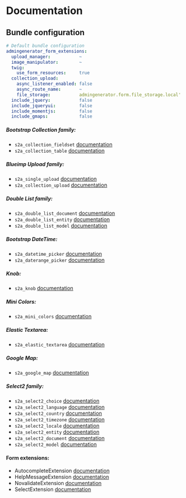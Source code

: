 # Documentation

## Bundle configuration

```yaml
# Default bundle configuration
admingenerator_form_extensions:
  upload_manager:           ~
  image_manipulator:        ~
  twig:
    use_form_resources:     true
  collection_upload:
    async_listener_enabled: false
    async_route_name:       ~
    file_storage:           admingenerator.form.file_storage.local'
  include_jquery:           false
  include_jqueryui:         false
  include_momentjs:         false
  include_gmaps:            false
```

##### Bootstrap Collection family: 

* `s2a_collection_fieldset` [documentation](bootstrap-collection/overview.md)
* `s2a_collection_table` [documentation](bootstrap-collection/overview.md)

##### Blueimp Upload family: 

* `s2a_single_upload` [documentation](single-upload/overview.md)
* `s2a_collection_upload` [documentation](collection-upload/overview.md)

##### Double List family: 

* `s2a_double_list_document` [documentation](double-list/overview.md)
* `s2a_double_list_entity` [documentation](double-list/overview.md)
* `s2a_double_list_model` [documentation](double-list/overview.md)

##### Bootstrap DateTime:

* `s2a_datetime_picker` [documentation](datetime-picker/overview.md)
* `s2a_daterange_picker` [documentation](daterange-picker/overview.md)

##### Knob:

* `s2a_knob` [documentation](knob/overview.md)

##### Mini Colors:

* `s2a_mini_colors` [documentation](mini-colors/overview.md)

##### Elastic Textarea:

* `s2a_elastic_textarea` [documentation](elastic-textarea/overview.md)

##### Google Map:

* `s2a_google_map` [documentation](google-map/overview.md)

##### Select2 family:

* `s2a_select2_choice` [documentation](select2/overview.md)
* `s2a_select2_language` [documentation](select2/overview.md)
* `s2a_select2_country` [documentation](select2/overview.md)
* `s2a_select2_timezone` [documentation](select2/overview.md)
* `s2a_select2_locale` [documentation](select2/overview.md)
* `s2a_select2_entity` [documentation](select2/overview.md)
* `s2a_select2_document` [documentation](select2/overview.md)
* `s2a_select2_model` [documentation](select2/overview.md)

#### Form extensions:

* AutocompleteExtension [documentation](autocomplete-extension/overview.md)
* HelpMessageExtension [documentation](help-message-extension/overview.md)
* NovalidateExtension [documentation](novalidate-extension/overview.md)
* SelectExtension [documentation](select-extension/overview.md)
